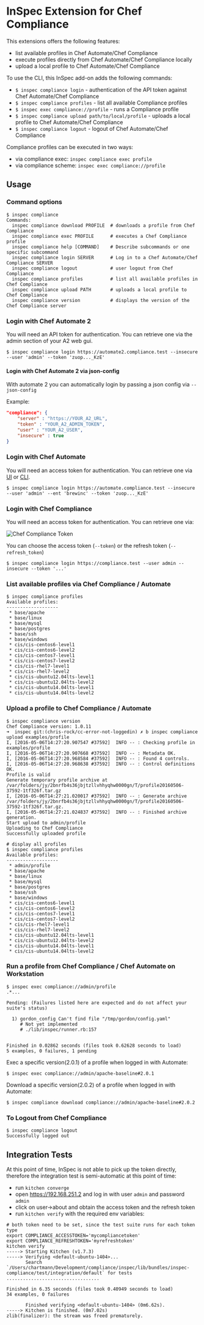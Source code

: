 # InSpec Extension for Chef Compliance

This extensions offers the following features:

 - list available profiles in Chef Automate/Chef Compliance
 - execute profiles directly from Chef Automate/Chef Compliance locally
 - upload a local profile to Chef Automate/Chef Compliance

To use the CLI, this InSpec add-on adds the following commands:

 * `$ inspec compliance login` - authentication of the API token against Chef Automate/Chef Compliance
 * `$ inspec compliance profiles` - list all available Compliance profiles
 * `$ inspec exec compliance://profile` - runs a Compliance profile
 * `$ inspec compliance upload path/to/local/profile` - uploads a local profile to Chef Automate/Chef Compliance
 * `$ inspec compliance logout` - logout of Chef Automate/Chef Compliance

Compliance profiles can be executed in two ways:

- via compliance exec: `inspec compliance exec profile`
- via compliance scheme: `inspec exec compliance://profile`


## Usage

### Command options

```
$ inspec compliance
Commands:
  inspec compliance download PROFILE  # downloads a profile from Chef Compliance
  inspec compliance exec PROFILE      # executes a Chef Compliance profile
  inspec compliance help [COMMAND]    # Describe subcommands or one specific subcommand
  inspec compliance login SERVER      # Log in to a Chef Automate/Chef Compliance SERVER
  inspec compliance logout            # user logout from Chef Compliance
  inspec compliance profiles          # list all available profiles in Chef Compliance
  inspec compliance upload PATH       # uploads a local profile to Chef Compliance
  inspec compliance version           # displays the version of the Chef Compliance server
```

### Login with Chef Automate 2

You will need an API token for authentication. You can retrieve one via the admin section of your A2 web gui.

```
$ inspec compliance login https://automate2.compliance.test --insecure --user 'admin' --token 'zuop..._KzE'
```

#### Login with Chef Automate 2 via json-config

With automate 2 you can automatically login by passing a json config via `--json-config`

Example:
```json
"compliance": {
    "server" : "https://YOUR_A2_URL",
    "token" : "YOUR_A2_ADMIN_TOKEN",
    "user" : "YOUR_A2_USER",
    "insecure" : true
}
```

### Login with Chef Automate

You will need an access token for authentication. You can retrieve one via [UI](https://docs.chef.io/api_delivery.html) or [CLI](https://docs.chef.io/ctl_delivery.html#delivery-token).

```
$ inspec compliance login https://automate.compliance.test --insecure --user 'admin' --ent 'brewinc' --token 'zuop..._KzE'
```

### Login with Chef Compliance

You will need an access token for authentication. You can retrieve one via:

![Chef Compliance Token](images/cc-token.png)

You can choose the access token (`--token`) or the refresh token (`--refresh_token`)

```
$ inspec compliance login https://compliance.test --user admin --insecure --token '...'
```

### List available profiles via Chef Compliance / Automate

```
$ inspec compliance profiles
Available profiles:
-------------------
 * base/apache
 * base/linux
 * base/mysql
 * base/postgres
 * base/ssh
 * base/windows
 * cis/cis-centos6-level1
 * cis/cis-centos6-level2
 * cis/cis-centos7-level1
 * cis/cis-centos7-level2
 * cis/cis-rhel7-level1
 * cis/cis-rhel7-level2
 * cis/cis-ubuntu12.04lts-level1
 * cis/cis-ubuntu12.04lts-level2
 * cis/cis-ubuntu14.04lts-level1
 * cis/cis-ubuntu14.04lts-level2
```

### Upload a profile to Chef Compliance / Automate

```
$ inspec compliance version
Chef Compliance version: 1.0.11
➜  inspec git:(chris-rock/cc-error-not-loggedin) ✗ b inspec compliance upload examples/profile
I, [2016-05-06T14:27:20.907547 #37592]  INFO -- : Checking profile in examples/profile
I, [2016-05-06T14:27:20.907668 #37592]  INFO -- : Metadata OK.
I, [2016-05-06T14:27:20.968584 #37592]  INFO -- : Found 4 controls.
I, [2016-05-06T14:27:20.968638 #37592]  INFO -- : Control definitions OK.
Profile is valid
Generate temporary profile archive at /var/folders/jy/2bnrfb4s36jbjtzllvhhyqhw0000gn/T/profile20160506-37592-1tf326f.tar.gz
I, [2016-05-06T14:27:21.020017 #37592]  INFO -- : Generate archive /var/folders/jy/2bnrfb4s36jbjtzllvhhyqhw0000gn/T/profile20160506-37592-1tf326f.tar.gz.
I, [2016-05-06T14:27:21.024837 #37592]  INFO -- : Finished archive generation.
Start upload to admin/profile
Uploading to Chef Compliance
Successfully uploaded profile

# display all profiles
$ inspec compliance profiles
Available profiles:
-------------------
 * admin/profile
 * base/apache
 * base/linux
 * base/mysql
 * base/postgres
 * base/ssh
 * base/windows
 * cis/cis-centos6-level1
 * cis/cis-centos6-level2
 * cis/cis-centos7-level1
 * cis/cis-centos7-level2
 * cis/cis-rhel7-level1
 * cis/cis-rhel7-level2
 * cis/cis-ubuntu12.04lts-level1
 * cis/cis-ubuntu12.04lts-level2
 * cis/cis-ubuntu14.04lts-level1
 * cis/cis-ubuntu14.04lts-level2
```

### Run a profile from Chef Compliance / Chef Automate on Workstation

```
$ inspec exec compliance://admin/profile
.*...

Pending: (Failures listed here are expected and do not affect your suite's status)

  1) gordon_config Can't find file "/tmp/gordon/config.yaml"
     # Not yet implemented
     # ./lib/inspec/runner.rb:157


Finished in 0.02862 seconds (files took 0.62628 seconds to load)
5 examples, 0 failures, 1 pending
```

Exec a specific version(2.0.1) of a profile when logged in with Automate:

```
$ inspec exec compliance://admin/apache-baseline#2.0.1
```

Download a specific version(2.0.2) of a profile when logged in with Automate:
```
$ inspec compliance download compliance://admin/apache-baseline#2.0.2
```

### To Logout from Chef Compliance

```
$ inspec compliance logout
Successfully logged out
```

## Integration Tests

At this point of time, InSpec is not able to pick up the token directly, therefore the integration test is semi-automatic at this point of time:

 * run `kitchen converge`
 * open https://192.168.251.2 and log in with user `admin` and password `admin`
 * click on user->about and obtain the access token and the refresh token
 * run `kitchen verify` with the required env variables:

```
# both token need to be set, since the test suite runs for each token type
export COMPLIANCE_ACCESSTOKEN='mycompliancetoken'
export COMPLIANCE_REFRESHTOKEN='myrefreshtoken'
kitchen verify
-----> Starting Kitchen (v1.7.3)
-----> Verifying <default-ubuntu-1404>...
       Search `/Users/chartmann/Development/compliance/inspec/lib/bundles/inspec-compliance/test/integration/default` for tests
..................................

Finished in 6.35 seconds (files took 0.40949 seconds to load)
34 examples, 0 failures

       Finished verifying <default-ubuntu-1404> (0m6.62s).
-----> Kitchen is finished. (0m7.02s)
zlib(finalizer): the stream was freed prematurely.
```
